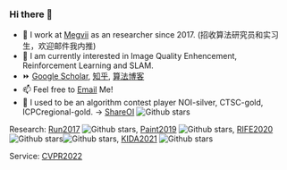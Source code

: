 ### Hi there 👋

- 🔭 I work at [Megvii](https://github.com/megvii-research) as an researcher since 2017. (招收算法研究员和实习生，欢迎邮件我内推)
- 🌱 I am currently interested in Image Quality Enhencement, Reinforcement Learning and SLAM.
- ⏩ [Google Scholar](https://scholar.google.com/citations?user=zJEkaG8AAAAJ&hl=en), [知乎](https://www.zhihu.com/people/hzwer), [算法博客](http://hzwer.com)
- 📫 Feel free to [Email](mailto:hzwer@pku.edu.cn) Me!
- 🧩 I used to be an algorithm contest player NOI-silver, CTSC-gold, ICPCregional-gold. -> [ShareOI](https://github.com/hzwer/ShareOI) ![Github stars](https://img.shields.io/github/stars/hzwer/ShareOI)

Research: [Run2017](https://github.com/hzwer/NIPS2017-LearningToRun) ![Github stars](https://img.shields.io/github/stars/megvii-research/NIPS2017-LearningToRunACE), [Paint2019](https://github.com/megvii-research/ICCV2019-LearningToPaint) ![Github stars](https://img.shields.io/github/stars/megvii-research/ICCV2019-LearningToPaint), [RIFE2020](https://github.com/hzwer/arXiv2020-RIFE) ![Github stars](https://img.shields.io/github/stars/hzwer/arXiv2020-RIFE)![Github stars](https://img.shields.io/github/stars/hzwer/Practical-RIFE), [KIDA2021](https://github.com/caozixuan/NeurIPS2021-ML4CO-KIDA) ![Github stars](https://img.shields.io/github/stars/caozixuan/NeurIPS2021-ML4CO-KIDA)

Service: [CVPR2022](https://cvpr2022.thecvf.com)

<!--
**hzwer/hzwer** is a ✨ _special_ ✨ repository because its `README.md` (this file) appears on your GitHub profile.

Here are some ideas to get you started:

- 🔭 I’m currently working on ...
- 🌱 I’m currently learning ...
- 👯 I’m looking to collaborate on ...
- 🤔 I’m looking for help with ...
- 💬 Ask me about ...
- 📫 How to reach me: ...
- 😄 Pronouns: ...
- ⚡ Fun fact: ...
-->
